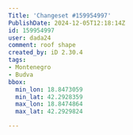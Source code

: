 ```yaml
---
Title: 'Changeset #159954997'
PublishDate: 2024-12-05T12:18:14Z
id: 159954997
user: dada24
comment: roof shape
created_by: iD 2.30.4
tags:
- Montenegro
- Budva
bbox:
  min_lon: 18.8473059
  min_lat: 42.2928359
  max_lon: 18.8474864
  max_lat: 42.2929824

---
```

